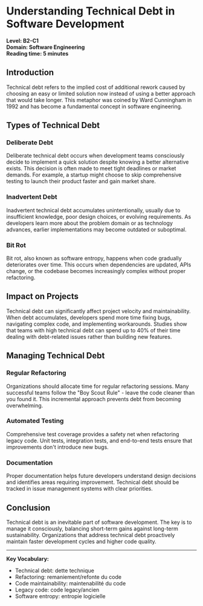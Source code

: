 # Understanding Technical Debt in Software Development

**Level: B2-C1**  
**Domain: Software Engineering**  
**Reading time: 5 minutes**

## Introduction

Technical debt refers to the implied cost of additional rework caused by choosing an easy or limited solution now instead of using a better approach that would take longer. This metaphor was coined by Ward Cunningham in 1992 and has become a fundamental concept in software engineering.

## Types of Technical Debt

### Deliberate Debt

Deliberate technical debt occurs when development teams consciously decide to implement a quick solution despite knowing a better alternative exists. This decision is often made to meet tight deadlines or market demands. For example, a startup might choose to skip comprehensive testing to launch their product faster and gain market share.

### Inadvertent Debt

Inadvertent technical debt accumulates unintentionally, usually due to insufficient knowledge, poor design choices, or evolving requirements. As developers learn more about the problem domain or as technology advances, earlier implementations may become outdated or suboptimal.

### Bit Rot

Bit rot, also known as software entropy, happens when code gradually deteriorates over time. This occurs when dependencies are updated, APIs change, or the codebase becomes increasingly complex without proper refactoring.

## Impact on Projects

Technical debt can significantly affect project velocity and maintainability. When debt accumulates, developers spend more time fixing bugs, navigating complex code, and implementing workarounds. Studies show that teams with high technical debt can spend up to 40% of their time dealing with debt-related issues rather than building new features.

## Managing Technical Debt

### Regular Refactoring

Organizations should allocate time for regular refactoring sessions. Many successful teams follow the "Boy Scout Rule" - leave the code cleaner than you found it. This incremental approach prevents debt from becoming overwhelming.

### Automated Testing

Comprehensive test coverage provides a safety net when refactoring legacy code. Unit tests, integration tests, and end-to-end tests ensure that improvements don't introduce new bugs.

### Documentation

Proper documentation helps future developers understand design decisions and identifies areas requiring improvement. Technical debt should be tracked in issue management systems with clear priorities.

## Conclusion

Technical debt is an inevitable part of software development. The key is to manage it consciously, balancing short-term gains against long-term sustainability. Organizations that address technical debt proactively maintain faster development cycles and higher code quality.

---

**Key Vocabulary:**
- Technical debt: dette technique
- Refactoring: remaniement/refonte du code
- Code maintainability: maintenabilité du code
- Legacy code: code legacy/ancien
- Software entropy: entropie logicielle

